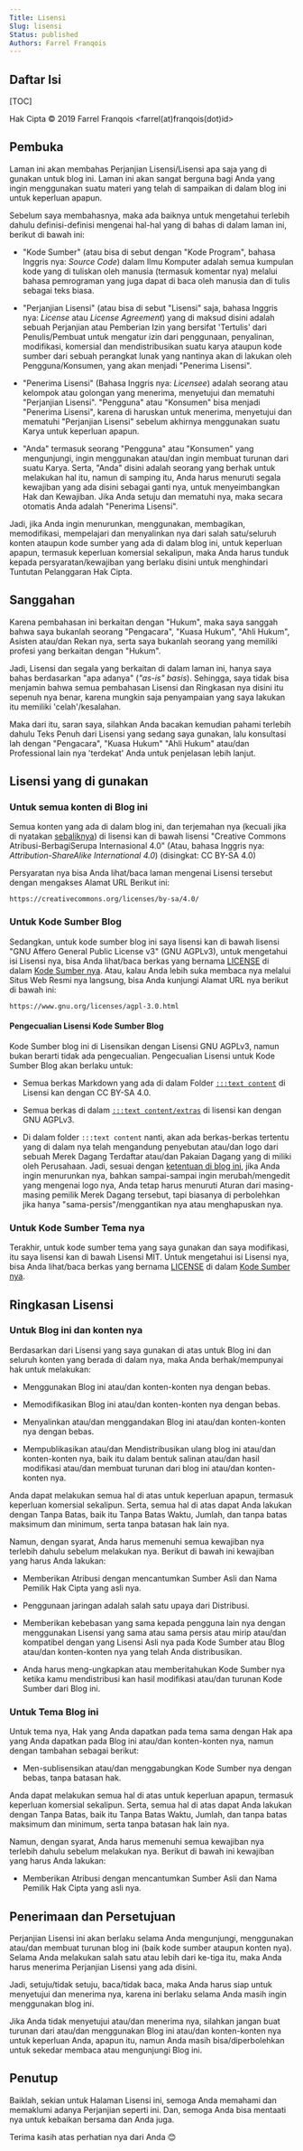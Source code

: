 ```yaml
---
Title: Lisensi
Slug: lisensi
Status: published
Authors: Farrel Franqois
---
```


## Daftar Isi
[TOC]

Hak Cipta &copy; 2019 Farrel Franqois &lt;farrel(at)franqois(dot)id&gt;

## Pembuka
Laman ini akan membahas Perjanjian Lisensi/Lisensi apa saja yang di gunakan untuk blog ini. Laman ini akan sangat berguna bagi Anda yang ingin menggunakan suatu materi yang telah di sampaikan di dalam blog ini untuk keperluan apapun. 

Sebelum saya membahasnya, maka ada baiknya untuk mengetahui terlebih dahulu definisi-definisi mengenai hal-hal yang di bahas di dalam laman ini, berikut di bawah ini:

- "Kode Sumber" (atau bisa di sebut dengan "Kode Program", bahasa Inggris nya: _Source Code_) dalam Ilmu Komputer adalah semua kumpulan kode yang di tuliskan oleh manusia (termasuk komentar nya) melalui bahasa pemrograman yang juga dapat di baca oleh manusia dan di tulis sebagai teks biasa.

- "Perjanjian Lisensi" (atau bisa di sebut "Lisensi" saja, bahasa Inggris nya: _License_ atau _License Agreement_) yang di maksud disini adalah sebuah Perjanjian atau Pemberian Izin yang bersifat 'Tertulis' dari Penulis/Pembuat untuk mengatur izin dari penggunaan, penyalinan, modifikasi, komersial dan mendistribusikan suatu karya ataupun kode sumber dari sebuah perangkat lunak yang nantinya akan di lakukan oleh Pengguna/Konsumen, yang akan menjadi "Penerima Lisensi".

- "Penerima Lisensi" (Bahasa Inggris nya: _Licensee_) adalah seorang atau kelompok atau golongan yang menerima, menyetujui dan mematuhi "Perjanjian Lisensi". "Pengguna" atau "Konsumen" bisa menjadi "Penerima Lisensi", karena di haruskan untuk menerima, menyetujui dan mematuhi "Perjanjian Lisensi" sebelum akhirnya menggunakan suatu Karya untuk keperluan apapun.

- "Anda" termasuk seorang "Pengguna" atau "Konsumen" yang mengunjungi, ingin menggunakan atau/dan ingin membuat turunan dari suatu Karya. Serta, "Anda" disini adalah seorang yang berhak untuk melakukan hal itu, namun di samping itu, Anda harus menuruti segala kewajiban yang ada disini sebagai ganti nya, untuk menyeimbangkan Hak dan Kewajiban. Jika Anda setuju dan mematuhi nya, maka secara otomatis Anda adalah "Penerima Lisensi".

Jadi, jika Anda ingin menurunkan, menggunakan, membagikan, memodifikasi, mempelajari dan menyalinkan nya dari salah satu/seluruh konten ataupun kode sumber yang ada di dalam blog ini, untuk keperluan apapun, termasuk keperluan komersial sekalipun, maka Anda harus tunduk kepada persyaratan/kewajiban yang berlaku disini untuk menghindari Tuntutan Pelanggaran Hak Cipta.

## Sanggahan
Karena pembahasan ini berkaitan dengan "Hukum", maka saya sanggah bahwa saya bukanlah seorang "Pengacara", "Kuasa Hukum", "Ahli Hukum", Asisten atau/dan Rekan nya, serta saya bukanlah seorang yang memiliki profesi yang berkaitan dengan "Hukum".

Jadi, Lisensi dan segala yang berkaitan di dalam laman ini, hanya saya bahas berdasarkan "apa adanya" (_"as-is" basis_). Sehingga, saya tidak bisa menjamin bahwa semua pembahasan Lisensi dan Ringkasan nya disini itu sepenuh nya benar, karena mungkin saja penyampaian yang saya lakukan itu memiliki 'celah'/kesalahan.

Maka dari itu, saran saya, silahkan Anda bacakan kemudian pahami terlebih dahulu Teks Penuh dari Lisensi yang sedang saya gunakan, lalu konsultasi lah dengan "Pengacara", "Kuasa Hukum" "Ahli Hukum" atau/dan Professional lain nya 'terdekat' Anda untuk penjelasan lebih lanjut.

## Lisensi yang di gunakan
### Untuk semua konten di Blog ini
Semua konten yang ada di dalam blog ini, dan terjemahan nya (kecuali jika di nyatakan [sebaliknya]({filename}/pages/ketentuan-hukum-dan-sanggahan.md)) di lisensi kan di bawah lisensi "Creative Commons Atribusi-BerbagiSerupa Internasional 4.0" (Atau, bahasa Inggris nya: _Attribution-ShareAlike International 4.0_) (disingkat: CC BY-SA 4.0)

Persyaratan nya bisa Anda lihat/baca laman mengenai Lisensi tersebut dengan mengakses Alamat URL Berikut ini:

```text
https://creativecommons.org/licenses/by-sa/4.0/
```

### Untuk Kode Sumber Blog
Sedangkan, untuk kode sumber blog ini saya lisensi kan di bawah lisensi "GNU Affero General Public License v3" (GNU AGPLv3), untuk mengetahui isi Lisensi nya, bisa Anda lihat/baca berkas yang bernama [LICENSE](https://github.com/FarrelF/FarrelF-Blog/blob/master/LICENSE) di dalam [Kode Sumber nya](https://github.com/FarrelF/FarrelF-Blog). Atau, kalau Anda lebih suka membaca nya melalui Situs Web Resmi nya langsung, bisa Anda kunjungi Alamat URL nya berikut di bawah ini:

```text
https://www.gnu.org/licenses/agpl-3.0.html
```

#### Pengecualian Lisensi Kode Sumber Blog
Kode Sumber blog ini di Lisensikan dengan Lisensi GNU AGPLv3, namun bukan berarti tidak ada pengecualian. Pengecualian Lisensi untuk Kode Sumber Blog akan berlaku untuk:

- Semua berkas Markdown yang ada di dalam Folder [`:::text content`](https://github.com/FarrelF/FarrelF-Blog/tree/master/content) di Lisensi kan dengan CC BY-SA 4.0.

- Semua berkas di dalam [`:::text content/extras`](https://github.com/FarrelF/FarrelF-Blog/tree/master/content/extras) di lisensi kan dengan GNU AGPLv3.

- Di dalam folder `:::text content` nanti, akan ada berkas-berkas tertentu yang di dalam nya telah mengandung penyebutan atau/dan logo dari sebuah Merek Dagang Terdaftar atau/dan Pakaian Dagang yang di miliki oleh Perusahaan. Jadi, sesuai dengan [ketentuan di blog ini]({filename}/pages/ketentuan-hukum-dan-sanggahan.md), jika Anda ingin menurunkan nya, bahkan sampai-sampai ingin merubah/mengedit yang mengenai logo nya, Anda tetap harus menuruti Aturan dari masing-masing pemilik Merek Dagang tersebut, tapi biasanya di perbolehkan jika hanya "sama-persis"/menggantikan nya atau menghapuskan nya.

### Untuk Kode Sumber Tema nya
Terakhir, untuk kode sumber tema yang saya gunakan dan saya modifikasi, itu saya lisensi kan di bawah Lisensi MIT. Untuk mengetahui isi Lisensi nya, bisa Anda lihat/baca berkas yang bernama [LICENSE](https://github.com/FarrelF/Modified-Flex/blob/master/LICENSE) di dalam [Kode Sumber nya](https://github.com/FarrelF/Modified-Flex).

## Ringkasan Lisensi
### Untuk Blog ini dan konten nya
Berdasarkan dari Lisensi yang saya gunakan di atas untuk Blog ini dan seluruh konten yang berada di dalam nya, maka Anda berhak/mempunyai hak untuk melakukan:

- Menggunakan Blog ini atau/dan konten-konten nya dengan bebas.

- Memodifikasikan Blog ini atau/dan konten-konten nya dengan bebas.

- Menyalinkan atau/dan menggandakan Blog ini atau/dan konten-konten nya dengan bebas.

- Mempublikasikan atau/dan Mendistribusikan ulang blog ini atau/dan konten-konten nya, baik itu dalam bentuk salinan atau/dan hasil modifikasi atau/dan membuat turunan dari blog ini atau/dan konten-konten nya.

Anda dapat melakukan semua hal di atas untuk keperluan apapun, termasuk keperluan komersial sekalipun. Serta, semua hal di atas dapat Anda lakukan dengan Tanpa Batas, baik itu Tanpa Batas Waktu, Jumlah, dan tanpa batas maksimum dan minimum, serta tanpa batasan hak lain nya.

Namun, dengan syarat, Anda harus memenuhi semua kewajiban nya terlebih dahulu sebelum melakukan nya. Berikut di bawah ini kewajiban yang harus Anda lakukan:

- Memberikan Atribusi dengan mencantumkan Sumber Asli dan Nama Pemilik Hak Cipta yang asli nya.

- Penggunaan jaringan adalah salah satu upaya dari Distribusi.

- Memberikan kebebasan yang sama kepada pengguna lain nya dengan menggunakan Lisensi yang sama atau sama persis atau mirip atau/dan kompatibel dengan yang Lisensi Asli nya pada Kode Sumber atau Blog atau/dan konten-konten nya yang telah Anda distribusikan.

- Anda harus meng-ungkapkan atau memberitahukan Kode Sumber nya ketika kamu mendistribusi kan hasil modifikasi atau/dan turunan Kode Sumber dari Blog ini.

### Untuk Tema Blog ini
Untuk tema nya, Hak yang Anda dapatkan pada tema sama dengan Hak apa yang Anda dapatkan pada Blog ini atau/dan konten-konten nya, namun dengan tambahan sebagai berikut:

- Men-sublisensikan atau/dan menggabungkan Kode Sumber nya dengan bebas, tanpa batasan hak.

Anda dapat melakukan semua hal di atas untuk keperluan apapun, termasuk keperluan komersial sekalipun. Serta, semua hal di atas dapat Anda lakukan dengan Tanpa Batas, baik itu Tanpa Batas Waktu, Jumlah, dan tanpa batas maksimum dan minimum, serta tanpa batasan hak lain nya.

Namun, dengan syarat, Anda harus memenuhi semua kewajiban nya terlebih dahulu sebelum melakukan nya. Berikut di bawah ini kewajiban yang harus Anda lakukan:

- Memberikan Atribusi dengan mencantumkan Sumber Asli dan Nama Pemilik Hak Cipta yang asli nya.

## Penerimaan dan Persetujuan
Perjanjian Lisensi ini akan berlaku selama Anda mengunjungi, menggunakan atau/dan membuat turunan blog ini (baik kode sumber ataupun konten nya). Selama Anda melakukan salah satu atau lebih dari ke-tiga itu, maka Anda harus menerima Perjanjian Lisensi yang ada disini.

Jadi, setuju/tidak setuju, baca/tidak baca, maka Anda harus siap untuk menyetujui dan menerima nya, karena ini berlaku selama Anda masih ingin menggunakan blog ini.

Jika Anda tidak menyetujui atau/dan menerima nya, silahkan jangan buat turunan dari atau/dan menggunakan Blog ini atau/dan konten-konten nya untuk keperluan Anda, apapun itu, namun Anda masih bisa/diperbolehkan untuk sekedar membaca atau mengunjungi Blog ini.

## Penutup
Baiklah, sekian untuk Halaman Lisensi ini, semoga Anda memahami dan memaklumi adanya Perjanjian seperti ini. Dan, semoga Anda bisa mentaati nya untuk kebaikan bersama dan Anda juga.

Terima kasih atas perhatian nya dari Anda :blush:
